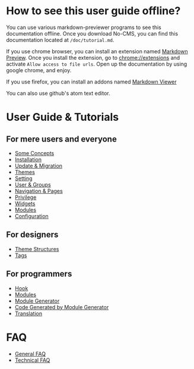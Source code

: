 How to see this user guide offline?
===================================
You can use various markdown-previewer programs to see this documentation offline. Once you download No-CMS, you can find this documentation located at `/doc/tutorial.md`.

If you use chrome browser, you can install an extension named [Markdown Preview](https://chrome.google.com/webstore/detail/markdown-preview/jmchmkecamhbiokiopfpnfgbidieafmd?hl=en). Once you install the extension, go to [chrome://extensions](chrome://extensions) and activate `Allow access to file urls`. Open up the documentation by using google chrome, and enjoy.

If you use firefox, you can install an addons named [Markdown Viewer](https://addons.mozilla.org/en-us/firefox/addon/markdown-viewer/)

You can also use github's atom text editor.

User Guide & Tutorials
=======================

For mere users and everyone
---------------------------

* [Some Concepts](tutorial/user_concepts.md)
* [Installation](tutorial/user_installation.md)
* [Update & Migration](tutorial/user_update_and_migration.md)
* [Themes](tutorial/user_themes.md)
* [Setting](tutorial/user_setting.md)
* [User & Groups](tutorial/user_user_and_group.md)
* [Navigation & Pages](tutorial/user_navigation.md)
* [Privilege](tutorial/user_privilege.md)
* [Widgets](tutorial/user_widget.md)
* [Modules](tutorial/user_modules.md)
* [Configuration](tutorial/user_configuration.md)

For designers
-------------

* [Theme Structures](tutorial/designer_themes.md)
* [Tags](tutorial/designer_tags.md)

For programmers
---------------

* [Hook](tutorial/programmer_hook.md)
* [Modules](tutorial/programmer_modules.md)
* [Module Generator](tutorial/programmer_module_generator.md)
* [Code Generated by Module Generator](tutorial/programmer_module_generated_by_module_generator.md)
* [Translation](tutorial/programmer_translation.md)

FAQ
====
* [General FAQ](faq/general.md)
* [Technical FAQ](faq/technical.md)
